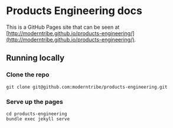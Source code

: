 # Products Engineering docs

This is a GitHub Pages site that can be seen at [http://moderntribe.github.io/products-engineering/](http://moderntribe.github.io/products-engineering/).

## Running locally

### Clone the repo

```
git clone git@github.com:moderntribe/products-engineering.git
```

### Serve up the pages

```
cd products-engineering
bundle exec jekyll serve
```
